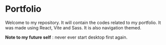 # Portfolio

Welcome to my repository. It will contain the codes related to my portfolio.
It was made using React, Vite and Sass. It is also navigation themed.

**Note to my future self** : never ever start desktop first again.